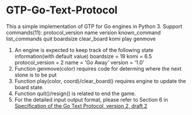 # GTP-Go-Text-Protocol
This a simple implementation of GTP for Go engines in Python 3.
Support commands(11):
protocol_version
name
  version
  known_command
  list_commands
  quit
  boardsize
  clear_board
  komi
  play
  genmove
1. An engine is expected to keep track of the following state information(with default value)
  boardsize = 19
  komi = 6.5
  protocol_version = 2
  name = 'Go Away'
  version = '1.0'
2. Function genmove(color) requires code for determing where the next stone is to be put
3. Function play(color, coord)/clear_board() requires engine to update the board state.
4. Function quit()/resign() is related to end the game.
5. For the detailed input output format, please refer to Section 6 in [Specification of the Go Text Protocol, version 2,
draft 2](http://www.lysator.liu.se/~gunnar/gtp/gtp2-spec-draft2.pdf)
